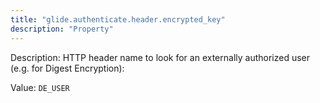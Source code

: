 ```yaml
---
title: "glide.authenticate.header.encrypted_key"
description: "Property"
---
```


Description: HTTP header name to look for an externally authorized user (e.g. for Digest Encryption):

Value: `DE_USER`
